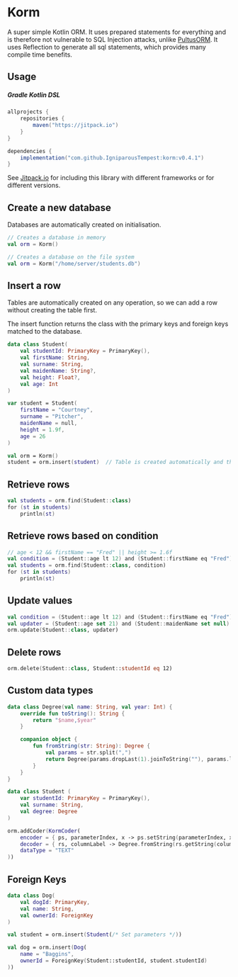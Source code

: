 # Korm

A super simple Kotlin ORM. It uses prepared statements for everything and is therefore not vulnerable to SQL Injection attacks, unlike [PultusORM](https://github.com/s4kibs4mi/PultusORM). It uses Reflection to generate all sql statements, which provides many compile time benefits.

## Usage

##### Gradle Kotlin DSL

```gradle
allprojects {
    repositories {
        maven("https://jitpack.io")
    }
}

dependencies {
    implementation("com.github.IgniparousTempest:korm:v0.4.1")
}
```

See [Jitpack.io](https://jitpack.io/#IgniparousTempest/korm/v0.4.1) for including this library with different frameworks or for different versions.

## Create a new database

Databases are automatically created on initialisation.

```kotlin
// Creates a database in memory
val orm = Korm()

// Creates a database on the file system
val orm = Korm("/home/server/students.db")
```

## Insert a row

Tables are automatically created on any operation, so we can add a row without creating the table first.

The insert function returns the class with the primary keys and foreign keys matched to the database.

```kotlin
data class Student(
    val studentId: PrimaryKey = PrimaryKey(),
    val firstName: String,
    val surname: String,
    val maidenName: String?,
    val height: Float?,
    val age: Int
)

var student = Student(
    firstName = "Courtney",
    surname = "Pitcher",
    maidenName = null,
    height = 1.9f,
    age = 26
)

val orm = Korm()
student = orm.insert(student)  // Table is created automatically and the row is added
```

## Retrieve rows

```kotlin
val students = orm.find(Student::class)
for (st in students)
    println(st)
```

## Retrieve rows based on condition

```kotlin
// age < 12 && firstName == "Fred" || height >= 1.6f
val condition = (Student::age lt 12) and (Student::firstName eq "Fred") or (Student::height gte 1.6f)
val students = orm.find(Student::class, condition)
for (st in students)
    println(st)
```

## Update values

```kotlin
val condition = (Student::age lt 12) and (Student::firstName eq "Fred") or (Student::height gte 1.6f)
val updater = (Student::age set 21) and (Student::maidenName set null) onCondition condition  // not specifying onCondition will update the entire table 
orm.update(Student::class, updater)
```

## Delete rows

```kotlin
orm.delete(Student::class, Student::studentId eq 12)
```

## Custom data types

```kotlin
data class Degree(val name: String, val year: Int) {
    override fun toString(): String {
        return "$name,$year"
    }

    companion object {
        fun fromString(str: String): Degree {
            val params = str.split(",")
            return Degree(params.dropLast(1).joinToString(""), params.last().toInt())
        }
    }
}

data class Student (
    var studentId: PrimaryKey = PrimaryKey(),
    val surname: String,
    val degree: Degree
)

orm.addCoder(KormCoder(
    encoder = { ps, parameterIndex, x -> ps.setString(parameterIndex, x.toString())},
    decoder = { rs, columnLabel -> Degree.fromString(rs.getString(columnLabel))},
    dataType = "TEXT"
))
```

## Foreign Keys

```kotlin
data class Dog(
    val dogId: PrimaryKey,
    val name: String,
    val ownerId: ForeignKey
)

val student = orm.insert(Student(/* Set parameters */))

val dog = orm.insert(Dog(
    name = "Baggins", 
    ownerId = ForeignKey(Student::studentId, student.studentId)
))
```
